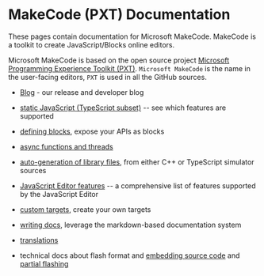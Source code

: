 # MakeCode (PXT) Documentation

These pages contain documentation for Microsoft MakeCode.
MakeCode is a toolkit to create JavaScript/Blocks online editors.

Microsoft MakeCode is based on the open source project [Microsoft Programming Experience Toolkit (PXT)](https://github.com/Microsoft/pxt). ``Microsoft MakeCode`` is the name in the user-facing editors, ``PXT`` is used in all the GitHub sources.

* [Blog](/blog) - our release and developer blog
* [static JavaScript (TypeScript subset)](/language) -- see which features are supported
* [defining blocks](/defining-blocks), expose your APIs as blocks
* [async functions and threads](/async)
* [auto-generation of library files](/simshim), from either C++ or TypeScript simulator sources
* [JavaScript Editor features](/js/editor) -- a comprehensive list of features supported by the JavaScript Editor

* [custom targets](/target-creation), create your own targets

* [writing docs](/writing-docs), leverage the markdown-based documentation system
* [translations](/translate)

* technical docs about flash format and [embedding source code](/source-embedding) and [partial flashing](/partial-flashing)
